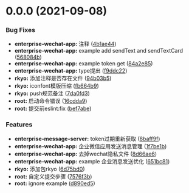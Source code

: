 # 0.0.0 (2021-09-08)


### Bug Fixes

* **enterprise-wechat-app:** 注释 ([4b1ae44](https://github.com/xiaokyo/xiaokyo-packages/commit/4b1ae44323938e60b483f267a21d6c5772457f51))
* **enterprise-wechat-app:** example add sendText and sendTextCard ([568084b](https://github.com/xiaokyo/xiaokyo-packages/commit/568084b45dee74d40ee0f8ca52ebc7c74c62ad23))
* **enterprise-wechat-app:** example token get ([84a2e85](https://github.com/xiaokyo/xiaokyo-packages/commit/84a2e85896761dbe693a5c2dd4949a5deae0e952))
* **enterprise-wechat-app:** type提出 ([f9ddc22](https://github.com/xiaokyo/xiaokyo-packages/commit/f9ddc22fa48f77761c80a45a1c09692b6b6a5210))
* **rkyo:** 添加注释是否存在文件 ([94b03b5](https://github.com/xiaokyo/xiaokyo-packages/commit/94b03b510eafbc5bbe5e29ba5d7d2e8889f98322))
* **rkyo:** iconfont模版压缩 ([fb664b9](https://github.com/xiaokyo/xiaokyo-packages/commit/fb664b94a9524d625cbfffdb5388256e9b4e6ef7))
* **rkyo:** push规范备注 ([7da0fd3](https://github.com/xiaokyo/xiaokyo-packages/commit/7da0fd385187791aab1ec6cec35cbe59d4ebc949))
* **root:** 启动命令错误 ([16cdda9](https://github.com/xiaokyo/xiaokyo-packages/commit/16cdda99395fc9b8e86705cbd6f1379fc8c41f50))
* **root:** 提交前eslint:fix ([bef7abe](https://github.com/xiaokyo/xiaokyo-packages/commit/bef7abe3bc8d3cb760ce45fc4ebd21e38aabc080))


### Features

* **enterprise-message-server:** token过期重新获取 ([8baff9f](https://github.com/xiaokyo/xiaokyo-packages/commit/8baff9fcd1aa5f62b101e420374ce77db4a7421c))
* **enterprise-wechat-app:** 企业微信应用发送消息管理 ([1f7be1b](https://github.com/xiaokyo/xiaokyo-packages/commit/1f7be1b9dbc0e6dda78c4becdd844c31695e5bed))
* **enterprise-wechat-app:** 去掉wechat隐私文件 ([8d66ae6](https://github.com/xiaokyo/xiaokyo-packages/commit/8d66ae6cf775a574c2c97e8e6c903e2578d0850f))
* **enterprise-wechat-app:** example 企业消息发送优化 ([651bc81](https://github.com/xiaokyo/xiaokyo-packages/commit/651bc814c1642d4879d19d582aa5d9ee27ba93e7))
* **rkyo:** 添加包rkyo ([6d75bd0](https://github.com/xiaokyo/xiaokyo-packages/commit/6d75bd08a7a614ad7018134163f7ed8ab114d324))
* **root:** 自定义提交步骤 ([7576f3b](https://github.com/xiaokyo/xiaokyo-packages/commit/7576f3b7a033d529c6cc7d4e1decc5cdeaf248fb))
* **root:** ignore example ([d890ed5](https://github.com/xiaokyo/xiaokyo-packages/commit/d890ed50d59d8d680059cba74d439d86e2b79a78))




